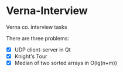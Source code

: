 # Verna-Interview
Verna co. interview tasks

There are three problems:

- [x] UDP client-server in Qt
- [x] Knight's Tour
- [x] Median of two sorted arrays in O(lg(n+m))
